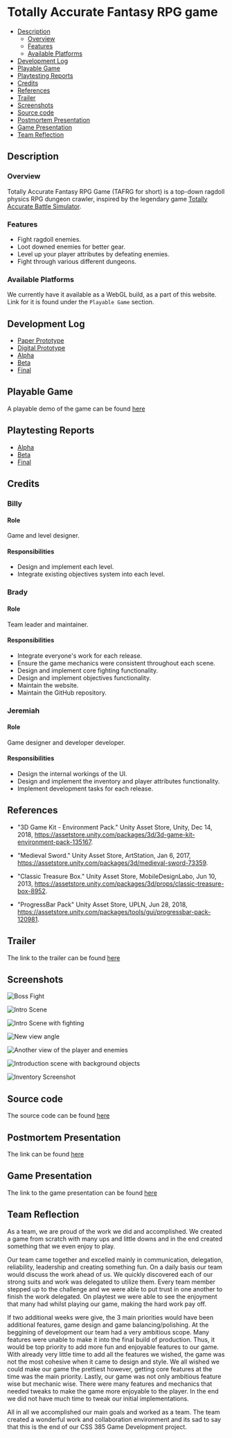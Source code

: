 # Totally Accurate Fantasy RPG game <!-- omit in toc -->

- [Description](#description)
  - [Overview](#overview)
  - [Features](#features)
  - [Available Platforms](#available-platforms)
- [Development Log](#development-log)
- [Playable Game](#playable-game)
- [Playtesting Reports](#playtesting-reports)
- [Credits](#credits)
- [References](#references)
- [Trailer](#trailer)
- [Screenshots](#screenshots)
- [Source code](#source-code)
- [Postmortem Presentation](#postmortem-presentation)
- [Game Presentation](#game-presentation)
- [Team Reflection](#team-reflection)

## Description 

### Overview

Totally Accurate Fantasy RPG Game (TAFRG for short) is a top-down ragdoll physics RPG dungeon crawler, inspired by the legendary game [Totally Accurate Battle Simulator](https://store.steampowered.com/app/508440/Totally_Accurate_Battle_Simulator/).

### Features

- Fight ragdoll enemies.
- Loot downed enemies for better gear.
- Level up your player attributes by defeating enemies.
- Fight through various different dungeons.

### Available Platforms

We currently have it available as a WebGL build, as a part of this website. Link for it is found under the `Playable Game` section.

## Development Log 

- [Paper Prototype](logs/paper-prototype.md)
- [Digital Prototype](logs/digital-prototype.md)
- [Alpha](logs/alpha.md)
- [Beta](logs/beta.md)
- [Final](logs/final.md)

## Playable Game 

A playable demo of the game can be found [here](game/index.md)

## Playtesting Reports 

- [Alpha](reports/alpha.md)
- [Beta](reports/beta.md)
- [Final](reports/final.md)

## Credits 

### Billy

#### Role

Game and level designer.

#### Responsibilities

- Design and implement each level.
- Integrate existing objectives system into each level.

### Brady 

#### Role

Team leader and maintainer.


#### Responsibilities

- Integrate everyone's work for each release.
- Ensure the game mechanics were consistent throughout each scene.
- Design and implement core fighting functionality.
- Design and implement objectives functionality.
- Maintain the website.
- Maintain the GitHub repository.

### Jeremiah

#### Role

Game designer and developer developer. 

#### Responsibilities

- Design the internal workings of the UI.
- Design and implement the inventory and player attributes functionality.
- Implement development tasks for each release.

## References 

- "3D Game Kit - Environment Pack." Unity Asset Store, Unity, Dec 14, 2018, 
  https://assetstore.unity.com/packages/3d/3d-game-kit-environment-pack-135167.

- "Medieval Sword." Unity Asset Store, ArtStation, Jan 6, 2017, 
  https://assetstore.unity.com/packages/3d/medieval-sword-73359.

- "Classic Treasure Box." Unity Asset Store,  MobileDesignLabo, Jun 10, 2013, 
  https://assetstore.unity.com/packages/3d/props/classic-treasure-box-8952.

- "ProgressBar Pack" Unity Asset Store, UPLN,  Jun 28, 2018, 
  https://assetstore.unity.com/packages/tools/gui/progressbar-pack-120981. 

## Trailer 

The link to the trailer can be found [here](https://www.youtube.com/watch?v=whKKnu4EENQ&feature=youtu.be)

## Screenshots

![Boss Fight](https://cdn.discordapp.com/attachments/570412603059339287/587449882487554048/Screen_Shot_2019-06-09_at_12.37.19_AM.png)

![Intro Scene](https://cdn.discordapp.com/attachments/570412603059339287/587449895988756480/Screen_Shot_2019-06-09_at_12.45.00_AM.png)

![Intro Scene with fighting](https://cdn.discordapp.com/attachments/570412603059339287/587449901596540989/Screen_Shot_2019-06-09_at_12.41.03_AM.png)

![New view angle](https://cdn.discordapp.com/attachments/570412603059339287/587449978776190986/Screen_Shot_2019-06-05_at_1.15.31_AM.png)

![Another view of the player and enemies](https://cdn.discordapp.com/attachments/570412603059339287/587450013911875624/Screen_Shot_2019-06-05_at_1.26.11_AM.png)

![Introduction scene with background objects](https://cdn.discordapp.com/attachments/570412603059339287/587450058232954900/Screen_Shot_2019-06-04_at_4.14.17_PM.png)

![Inventory Screenshot](https://cdn.discordapp.com/attachments/570412603059339287/587450254748549149/InventoryScreenshot.png)

## Source code

The source code can be found [here](https://github.com/bpas247/css385-final/tree/master/src)

## Postmortem Presentation 
The link can be found [here](https://docs.google.com/presentation/d/1XOU-gSSckHWbrTYgiVhBZppNXJh7SmP0PHG-AKPbIYg/edit?usp=sharing)

## Game Presentation

The link to the game presentation can be found [here](https://docs.google.com/presentation/d/11LwOlu9JtxvXPrJWRxTnw0Drh29BH_AJ03oah1mvW6A/edit#slide=id.g5b190e6300_33_0)

## Team Reflection
As a team, we are proud of the work we did and accomplished. We created a game from scratch with many ups and little downs and in the end created something that we even enjoy to play.

Our team came together and excelled mainly in communication, delegation, reliability, leadership and creating something fun. On a daily basis our team would discuss the work ahead of us. We quickly discovered each of our strong suits and work was delegated to utilize them. Every team member stepped up to the challenge and we were able to put trust in one another to finish the work delegated. On playtest we were able to see the enjoyment that many had whilst playing our game, making the hard work pay off.

If two additional weeks were give, the 3 main priorities would have been additional features, game design and game balancing/polishing. At the beggining of development our team had a very ambitious scope. Many features were unable to make it into the final build of production. Thus, it would be top priority to add more fun and enjoyable features to our game. With already very little time to add all the features we wished, the game was not the most cohesive when it came to design and style. We all wished we could make our game the prettiest however, getting core features at the time was the main priority. Lastly, our game was not only ambitious feature wise but mechanic wise. There were many features and mechanics that needed tweaks to make the game more enjoyable to the player. In the end we did not have much time to tweak our initial implementations. 

All in all we accomplished our main goals and worked as a team. The team created a wonderful work and collaboration environment and its sad to say that this is the end of our CSS 385 Game Development project.
